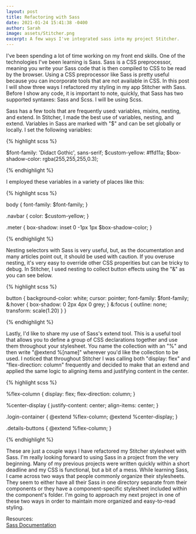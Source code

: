 ```yaml
---
layout: post
title: Refactoring with Sass
date: 2021-01-24 15:41:38 -0400
author: Sarah
image: assets/Stitcher.png
excerpt: A few ways I've integrated sass into my project Stitcher.
---
```


I've been spending a lot of time working on my front end skills. One of the technologies I've been learning is Sass. Sass is a CSS preprocessor, meaning you write your Sass code that is then compiled to CSS to be read by the browser. Using a CSS preprocessor like Sass is pretty useful because you can incorporate tools that are not available in CSS. In this post I will show three ways I refactored my styling in my app Stitcher with Sass. Before I show any code, it is important to note, quickly, that Sass has two supported syntaxes: Sass and Scss. I will be using Scss.

Sass has a few tools that are frequently used: variables, mixins, nesting, and extend. In Stitcher, I made the best use of variables, nesting, and extend. Variables in Sass are marked with "$" and can be set globally or locally. I set the following variables:

{% highlight scss %}

$font-family: 'Didact Gothic', sans-serif;
$custom-yellow: #ffd11a;
$box-shadow-color: rgba(255,255,255,0.3);

{% endhighlight  %}

I employed these variables in a variety of places like this:

{% highlight scss %}

body {
  font-family: $font-family;
}

.navbar {
  color: $custom-yellow;
}

.meter {
  box-shadow: inset 0 -1px 1px $box-shadow-color;
}

{% endhighlight %}

Nesting selectors with Sass is very useful, but, as the documentation and many articles point out, it should be used with caution. If you overuse nesting, it's very easy to override other CSS properities but can be tricky to debug. In Stitcher, I used nesting to collect button effects using the "&" as you can see below. 

{% highlight scss %}

button {
  background-color: white;
  cursor: pointer;
  font-family: $font-family;
  &:hover {
    box-shadow: 0 2px 4px 0 grey;
  }
  &:focus {
    outline: none;
    transform: scale(1.20)
  }
}

{% endhighlight %}

Lastly, I'd like to share my use of Sass's extend tool. This is a useful tool that allows you to define a group of CSS declarations together and use them throughout your stylesheet. You name the collection with an "%" and then write "@extend %[name]" wherever you'd like the collection to be used. I noticed that throughout Stitcher I was calling both "display: flex" and "flex-direction: column" frequently and decided to make that an extend and applied the same logic to aligning items and justifying content in the center.

{% highlight scss %}

%flex-column {
  display: flex;
  flex-direction: column;
}

%center-display {
  justify-content: center;
  align-items: center;
}

.login-container {
  @extend %flex-column;
  @extend %center-display;
}

.details-buttons {
  @extend %flex-column;
}

{% endhighlight %}

These are just a couple ways I have refactored my Stitcher stylesheet with Sass. I'm really looking forward to using Sass in a project from the very beginning. Many of my previous projects were written quickly within a short deadline and my CSS is functional, but a bit of a mess. While learning Sass, I came across two ways that people commonly organize their stylesheets. They seem to either have all their Sass in one directory separate from their components or they have a component-specific stylesheet included within the component's folder. I'm going to approach my next project in one of these two ways in order to maintain more organized and easy-to-read styling.

Resources:  
[Sass Documentation](https://sass-lang.com/documentation)